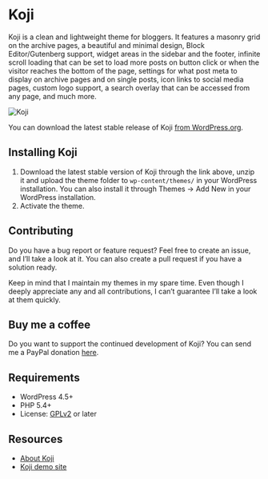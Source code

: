 # Koji

Koji is a clean and lightweight theme for bloggers. It features a masonry grid on the archive pages, a beautiful and minimal design, Block Editor/Gutenberg support, widget areas in the sidebar and the footer, infinite scroll loading that can be set to load more posts on button click or when the visitor reaches the bottom of the page, settings for what post meta to display on archive pages and on single posts, icon links to social media pages, custom logo support, a search overlay that can be accessed from any page, and much more.

![Koji](https://github.com/andersnoren/koji/blob/master/screenshot.jpg)

You can download the latest stable release of Koji [from WordPress.org](https://wordpress.org/themes/koji/).

## Installing Koji
1. Download the latest stable version of Koji through the link above, unzip it and upload the theme folder to `wp-content/themes/` in your WordPress installation. You can also install it through Themes → Add New in your WordPress installation.
2. Activate the theme.

## Contributing
Do you have a bug report or feature request? Feel free to create an issue, and I’ll take a look at it. You can also create a pull request if you have a solution ready. 

Keep in mind that I maintain my themes in my spare time. Even though I deeply appreciate any and all contributions, I can’t guarantee I’ll take a look at them quickly.

## Buy me a coffee
Do you want to support the continued development of Koji? You can send me a PayPal donation [here](https://www.paypal.com/cgi-bin/webscr?cmd=_donations&business=anders%40andersnoren%2ese&lc=US&item_name=Free%20WordPress%20Themes%20from%20Anders%20Noren&currency_code=USD&bn=PP%2dDonationsBF%3abtn_donateCC_LG%2egif%3aNonHosted).

## Requirements
- WordPress 4.5+
- PHP 5.4+
- License: [GPLv2](https://www.gnu.org/licenses/gpl-2.0.html) or later

## Resources
- [About Koji](https://andersnoren.se/teman/koji-wordpress-theme/)
- [Koji demo site](https://andersnoren.se/themes/koji/)